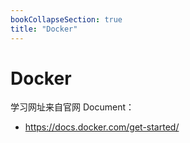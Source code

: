 ```yaml
---
bookCollapseSection: true
title: "Docker"
---
```


# Docker

学习网址来自官网 Document：

- https://docs.docker.com/get-started/

